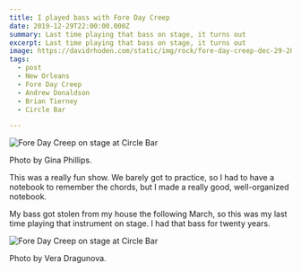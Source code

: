 ```yaml
---
title: I played bass with Fore Day Creep
date: 2019-12-29T22:00:00.000Z
summary: Last time playing that bass on stage, it turns out
excerpt: Last time playing that bass on stage, it turns out
image: https://davidrhoden.com/static/img/rock/fore-day-creep-dec-29-2019.jpg
tags:
  - post 
  - New Orleans
  - Fore Day Creep
  - Andrew Donaldson
  - Brian Tierney
  - Circle Bar

---
```


![Fore Day Creep on stage at Circle Bar](/static/img/rock/fore-day-creep-dec-29-2019.jpg "Fore Day Creep on stage at Circle Bar")
<figcaption>Photo by Gina Phillips.</figcaption>

This was a really fun show. We barely got to practice, so I had to have a notebook to remember the chords, but I made a really good, well-organized notebook. 

My bass got stolen from my house the following March, so this was my last time playing that instrument on stage. I had that bass for twenty years.

![Fore Day Creep on stage at Circle Bar](/static/img/rock/fore-day-creep-vera-dragunova9.jpg "Fore Day Creep on stage at Circle Bar")
<figcaption>Photo by Vera Dragunova.</figcaption>